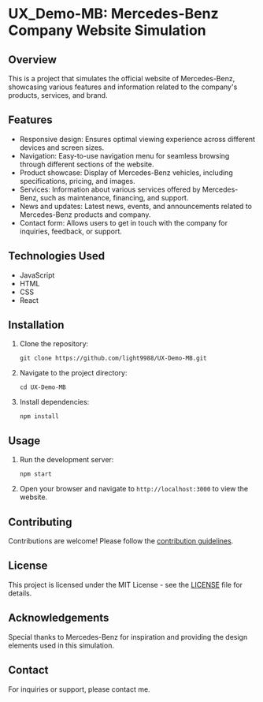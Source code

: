 # UX_Demo-MB: Mercedes-Benz Company Website Simulation

## Overview
This is a project that simulates the official website of Mercedes-Benz, showcasing various features and information related to the company's products, services, and brand.

## Features
- Responsive design: Ensures optimal viewing experience across different devices and screen sizes.
- Navigation: Easy-to-use navigation menu for seamless browsing through different sections of the website.
- Product showcase: Display of Mercedes-Benz vehicles, including specifications, pricing, and images.
- Services: Information about various services offered by Mercedes-Benz, such as maintenance, financing, and support.
- News and updates: Latest news, events, and announcements related to Mercedes-Benz products and company.
- Contact form: Allows users to get in touch with the company for inquiries, feedback, or support.

## Technologies Used
- JavaScript
- HTML
- CSS
- React

## Installation
1. Clone the repository:
   ```
   git clone https://github.com/light9988/UX-Demo-MB.git
   ```
2. Navigate to the project directory:
   ```
   cd UX-Demo-MB
   ```
3. Install dependencies:
   ```
   npm install
   ```

## Usage
1. Run the development server:
   ```
   npm start
   ```
2. Open your browser and navigate to `http://localhost:3000` to view the website.

## Contributing
Contributions are welcome! Please follow the [contribution guidelines](CONTRIBUTING.md).

## License
This project is licensed under the MIT License - see the [LICENSE](LICENSE) file for details.

## Acknowledgements
Special thanks to Mercedes-Benz for inspiration and providing the design elements used in this simulation.

## Contact
For inquiries or support, please contact me.
